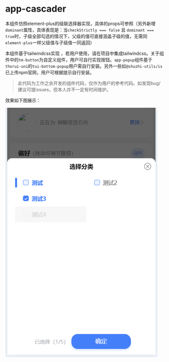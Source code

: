 # app-cascader

本组件仿照element-plus的级联选择器实现，具体的props可参照（另外新增`dominant`属性，具体表现是：当`checkStrictly === false` 且 `dominant === true`时，子级全部勾选的情况下，父级的值可直接涵盖子级的值，无需同`element-plus`一样父级值与子级值一同返回）

[element-plus级联选择器]: https://element-plus.org/zh-CN/component/cascader.html

本组件基于tailwindcss实现 ，若用户使用，请在项目中集成tailwindcss。关于组件中的`tm-button`为自定义组件，用户可自行实现按钮。`app-popup`组件基于`thorui-uni`的`tui-bottom-popup`用户需自行安装。另外一些如`@shuzhi-utils/is`已上传npm官网，用户可根据提示自行安装。

> 此代码为工作之余开发的组件代码，仅作为用户的参考代码。如发现bug/建议可提issues，但本人并不一定有时间维护。

效果如下图展示：

![示例](https://raw.githubusercontent.com/Penguin-Lin/typora-img/main/img/示例.jpg)